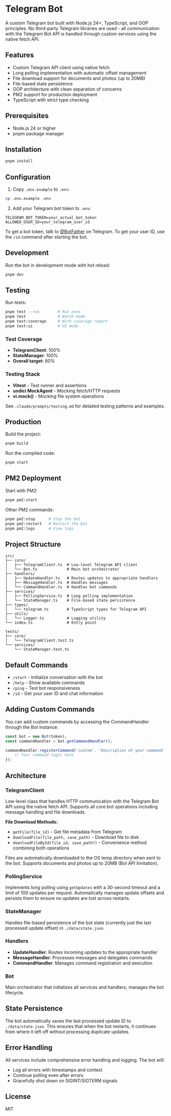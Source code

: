 # Telegram Bot

A custom Telegram bot built with Node.js 24+, TypeScript, and OOP principles. No third-party Telegram libraries are used - all communication with the Telegram Bot API is handled through custom services using the native fetch API.

## Features

- Custom Telegram API client using native fetch
- Long polling implementation with automatic offset management
- File download support for documents and photos (up to 20MB)
- File-based state persistence
- OOP architecture with clean separation of concerns
- PM2 support for production deployment
- TypeScript with strict type checking

## Prerequisites

- Node.js 24 or higher
- pnpm package manager

## Installation

```bash
pnpm install
```

## Configuration

1. Copy `.env.example` to `.env`:

```bash
cp .env.example .env
```

2. Add your Telegram bot token to `.env`:

```
TELEGRAM_BOT_TOKEN=your_actual_bot_token
ALLOWED_USER_ID=your_telegram_user_id
```

To get a bot token, talk to [@BotFather](https://t.me/botfather) on Telegram.
To get your user ID, use the `/id` command after starting the bot.

## Development

Run the bot in development mode with hot reload:

```bash
pnpm dev
```

## Testing

Run tests:

```bash
pnpm test --run        # Run once
pnpm test              # Watch mode
pnpm test:coverage     # With coverage report
pnpm test:ui           # UI mode
```

### Test Coverage

- **TelegramClient**: 100%
- **StateManager**: 100%
- **Overall target**: 80%

### Testing Stack

- **Vitest** - Test runner and assertions
- **undici MockAgent** - Mocking fetch/HTTP requests
- **vi.mock()** - Mocking file system operations

See `.claude/prompts/testing.md` for detailed testing patterns and examples.

## Production

Build the project:

```bash
pnpm build
```

Run the compiled code:

```bash
pnpm start
```

## PM2 Deployment

Start with PM2:

```bash
pnpm pm2:start
```

Other PM2 commands:

```bash
pnpm pm2:stop      # Stop the bot
pnpm pm2:restart   # Restart the bot
pnpm pm2:logs      # View logs
```

## Project Structure

```
src/
├── core/
│   ├── TelegramClient.ts  # Low-level Telegram API client
│   └── Bot.ts             # Main bot orchestrator
├── handlers/
│   ├── UpdateHandler.ts   # Routes updates to appropriate handlers
│   ├── MessageHandler.ts  # Handles messages
│   └── CommandHandler.ts  # Handles bot commands
├── services/
│   ├── PollingService.ts  # Long polling implementation
│   └── StateManager.ts    # File-based state persistence
├── types/
│   └── telegram.ts        # TypeScript types for Telegram API
├── utils/
│   └── Logger.ts          # Logging utility
└── index.ts               # Entry point

tests/
├── core/
│   └── TelegramClient.test.ts
└── services/
    └── StateManager.test.ts
```

## Default Commands

- `/start` - Initialize conversation with the bot
- `/help` - Show available commands
- `/ping` - Test bot responsiveness
- `/id` - Get your user ID and chat information

## Adding Custom Commands

You can add custom commands by accessing the CommandHandler through the Bot instance:

```typescript
const bot = new Bot(token);
const commandHandler = bot.getCommandHandler();

commandHandler.registerCommand('custom', 'Description of your command', async (message, args) => {
    // Your command logic here
});
```

## Architecture

### TelegramClient

Low-level class that handles HTTP communication with the Telegram Bot API using the native fetch API. Supports all core bot operations including message handling and file downloads.

**File Download Methods:**
- `getFile(file_id)` - Get file metadata from Telegram
- `downloadFile(file_path, save_path)` - Download file to disk
- `downloadFileById(file_id, save_path?)` - Convenience method combining both operations

Files are automatically downloaded to the OS temp directory when sent to the bot. Supports documents and photos up to 20MB (Bot API limitation).

### PollingService

Implements long polling using `getUpdates` with a 30-second timeout and a limit of 100 updates per request. Automatically manages update offsets and persists them to ensure no updates are lost across restarts.

### StateManager

Handles file-based persistence of the bot state (currently just the last processed update offset) in `./data/state.json`.

### Handlers

- **UpdateHandler**: Routes incoming updates to the appropriate handler
- **MessageHandler**: Processes messages and delegates commands
- **CommandHandler**: Manages command registration and execution

### Bot

Main orchestrator that initializes all services and handlers, manages the bot lifecycle.

## State Persistence

The bot automatically saves the last processed update ID to `./data/state.json`. This ensures that when the bot restarts, it continues from where it left off without processing duplicate updates.

## Error Handling

All services include comprehensive error handling and logging. The bot will:

- Log all errors with timestamps and context
- Continue polling even after errors
- Gracefully shut down on SIGINT/SIGTERM signals

## License

MIT

